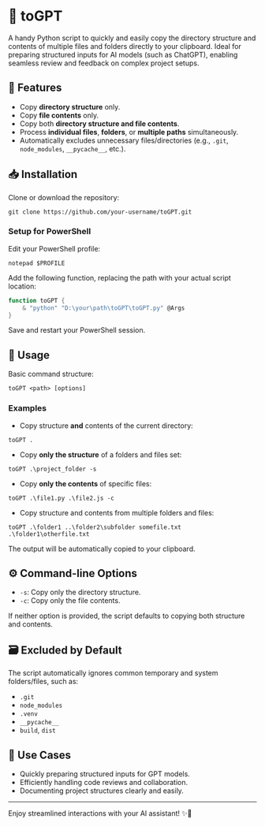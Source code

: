 # 📂 toGPT

A handy Python script to quickly and easily copy the directory structure and contents of multiple files and folders directly to your clipboard. Ideal for preparing structured inputs for AI models (such as ChatGPT), enabling seamless review and feedback on complex project setups.

## 🚀 Features

* Copy **directory structure** only.
* Copy **file contents** only.
* Copy both **directory structure and file contents**.
* Process **individual files**, **folders**, or **multiple paths** simultaneously.
* Automatically excludes unnecessary files/directories (e.g., `.git`, `node_modules`, `__pycache__`, etc.).

## 📥 Installation

Clone or download the repository:

```shell
git clone https://github.com/your-username/toGPT.git
```

### Setup for PowerShell

Edit your PowerShell profile:

```shell
notepad $PROFILE
```

Add the following function, replacing the path with your actual script location:

```powershell
function toGPT {
    & "python" "D:\your\path\toGPT\toGPT.py" @Args
}
```

Save and restart your PowerShell session.

## 🎯 Usage

Basic command structure:

```shell
toGPT <path> [options]
```

### Examples

* Copy structure **and** contents of the current directory:

```shell
toGPT .
```

* Copy **only the structure** of a folders and files set:

```shell
toGPT .\project_folder -s
```

* Copy **only the contents** of specific files:

```shell
toGPT .\file1.py .\file2.js -c
```

* Copy structure and contents from multiple folders and files:

```shell
toGPT .\folder1 ..\folder2\subfolder somefile.txt .\folder1\otherfile.txt
```

The output will be automatically copied to your clipboard.

## ⚙️ Command-line Options

* `-s`: Copy only the directory structure.
* `-c`: Copy only the file contents.

If neither option is provided, the script defaults to copying both structure and contents.

## 🗃 Excluded by Default

The script automatically ignores common temporary and system folders/files, such as:

* `.git`
* `node_modules`
* `.venv`
* `__pycache__`
* `build`, `dist`

## 🧠 Use Cases

* Quickly preparing structured inputs for GPT models.
* Efficiently handling code reviews and collaboration.
* Documenting project structures clearly and easily.

---

Enjoy streamlined interactions with your AI assistant! ✨🚀
